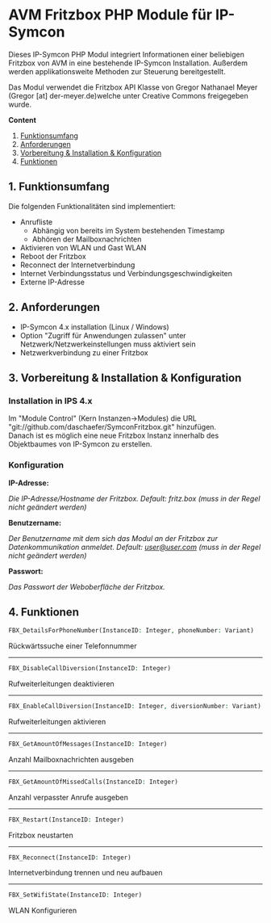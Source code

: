 AVM Fritzbox PHP Module für IP-Symcon
===
Dieses IP-Symcon PHP Modul integriert Informationen einer beliebigen Fritzbox von AVM in eine bestehende IP-Symcon Installation.
Außerdem werden applikationsweite Methoden zur Steuerung bereitgestellt.

Das Modul verwendet die Fritzbox API Klasse von Gregor Nathanael Meyer (Gregor [at] der-meyer.de)welche unter Creative Commons freigegeben wurde.

**Content**

1. [Funktionsumfang](#1-funktionsumfang)
2. [Anforderungen](#2-anforderungen)
3. [Vorbereitung & Installation & Konfiguration](#3-vorbereitung--installation--konfiguration)
4. [Funktionen](#6-funktionen)

## 1. Funktionsumfang  
Die folgenden Funktionalitäten sind implementiert:
- Anrufliste
  - Abhängig von bereits im System bestehenden Timestamp
  - Abhören der Mailboxnachrichten
- Aktivieren von WLAN und Gast WLAN
- Reboot der Fritzbox
- Reconnect der Internetverbindung
- Internet Verbindungsstatus und Verbindungsgeschwindigkeiten
- Externe IP-Adresse

## 2. Anforderungen
- IP-Symcon 4.x installation (Linux / Windows)
- Option "Zugriff für Anwendungen zulassen" unter Netzwerk/Netzwerkeinstellungen muss aktiviert sein
- Netzwerkverbindung zu einer Fritzbox

## 3. Vorbereitung & Installation & Konfiguration

### Installation in IPS 4.x
Im "Module Control" (Kern Instanzen->Modules) die URL "git://github.com/daschaefer/SymconFritzbox.git" hinzufügen.  
Danach ist es möglich eine neue Fritzbox Instanz innerhalb des Objektbaumes von IP-Symcon zu erstellen.
### Konfiguration
**IP-Adresse:**

*Die IP-Adresse/Hostname der Fritzbox. Default: fritz.box (muss in der Regel nicht geändert werden)*

**Benutzername:**

*Der Benutzername mit dem sich das Modul an der Fritzbox zur Datenkommunikation anmeldet. Default: user@user.com (muss in der Regel nicht geändert werden)*

**Passwort:**

*Das Passwort der Weboberfläche der Fritzbox.*

## 4. Funktionen

```php
FBX_DetailsForPhoneNumber(InstanceID: Integer, phoneNumber: Variant)
```
Rückwärtssuche einer Telefonnummer

---
```php
FBX_DisableCallDiversion(InstanceID: Integer)
```
Rufweiterleitungen deaktivieren

---
```php
FBX_EnableCallDiversion(InstanceID: Integer, diversionNumber: Variant)
```
Rufweiterleitungen aktivieren

---
```php
FBX_GetAmountOfMessages(InstanceID: Integer)
```
Anzahl Mailboxnachrichten ausgeben

---
```php
FBX_GetAmountOfMissedCalls(InstanceID: Integer)
```
Anzahl verpasster Anrufe ausgeben

---
```php
FBX_Restart(InstanceID: Integer)
```
Fritzbox neustarten

---
```php
FBX_Reconnect(InstanceID: Integer)
```
Internetverbindung trennen und neu aufbauen

---
```php
FBX_SetWifiState(InstanceID: Integer)
```
WLAN Konfigurieren
